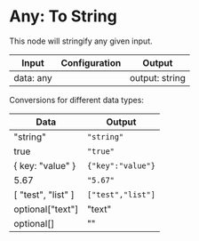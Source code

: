 # Any: To String

This node will stringify any given input.

| Input     | Configuration | Output         |
| --------- | ------------- | -------------- |
| data: any |               | output: string |

Conversions for different data types:

| Data               | Output            |
| ------------------ | ----------------- |
| "string"           | `"string"`        |
| true               | `"true"`          |
| { key: "value" }   | `{"key":"value"}` |
| 5.67               | `"5.67"`          |
| [ "test", "list" ] | `["test","list"]` |
| optional["text"]   | "text"            |
| optional[]         | ""                |
